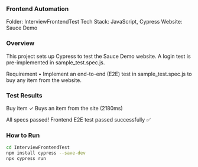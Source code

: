 ### Frontend Automation

Folder: InterviewFrontendTest
Tech Stack: JavaScript, Cypress
Website: Sauce Demo

### Overview

This project sets up Cypress to test the Sauce Demo website. A login test is pre-implemented in sample_test.spec.js.

Requirement
	•	Implement an end-to-end (E2E) test in sample_test.spec.js to buy any item from the website.


### Test Results
Buy item
✓ Buys an item from the site (2180ms)

All specs passed!
Frontend E2E test passed successfully ✅

### How to Run
```bash 
cd InterviewFrontendTest
npm install cypress --save-dev
npx cypress run